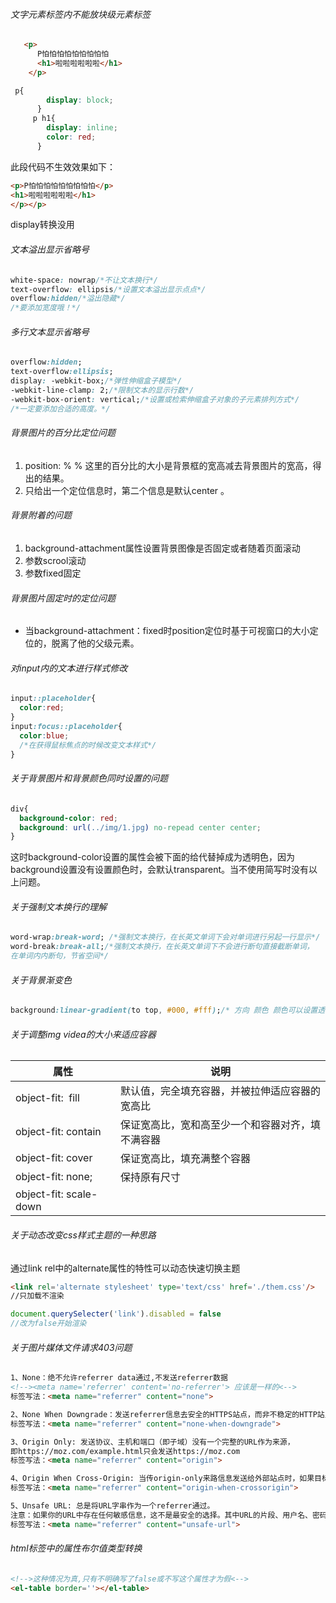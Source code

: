 ###### 文字元素标签内不能放块级元素标签

```html
   <p>
      P怕怕怕怕怕怕怕怕怕
      <h1>啦啦啦啦啦啦</h1>
    </p>
```

```css
 p{
        display: block;
      }
     p h1{
        display: inline;
        color: red;
      }
```

此段代码不生效效果如下：

```html
<p>P怕怕怕怕怕怕怕怕怕</p>
<h1>啦啦啦啦啦啦</h1>
</p></p>
```

display转换没用

###### 文本溢出显示省略号

```css
white-space: nowrap/*不让文本换行*/
text-overflow: ellipsis/*设置文本溢出显示点点*/
overflow:hidden/*溢出隐藏*/
/*要添加宽度哦！*/
```

###### 多行文本显示省略号

```css
overflow:hidden;
text-overflow:ellipsis;
display: -webkit-box;/*弹性伸缩盒子模型*/
-webkit-line-clamp: 2;/*限制文本的显示行数*/
-webkit-box-orient: vertical;/*设置或检索伸缩盒子对象的子元素排列方式*/
/*一定要添加合适的高度。*/
```

###### 背景图片的百分比定位问题

1. position:  %  %  这里的百分比的大小是背景框的宽高减去背景图片的宽高，得出的结果。
2. 只给出一个定位信息时，第二个信息是默认center 。

###### 背景附着的问题

1. background-attachment属性设置背景图像是否固定或者随着页面滚动
2. 参数scrool滚动
3. 参数fixed固定

###### 背景图片固定时的定位问题

- 当background-attachment：fixed时position定位时基于可视窗口的大小定位的，脱离了他的父级元素。

###### 对input内的文本进行样式修改

```css
input::placeholder{
  color:red;
}
input:focus::placeholder{
  color:blue;
  /*在获得鼠标焦点的时候改变文本样式*/
}
```

###### 关于背景图片和背景颜色同时设置的问题

```css
div{
  background-color: red;
  background: url(../img/1.jpg) no-repead center center;
}
```

这时background-color设置的属性会被下面的给代替掉成为透明色，因为background设置没有设置颜色时，会默认transparent。当不使用简写时没有以上问题。

###### 关于强制文本换行的理解

```css
word-wrap:break-word; /*强制文本换行，在长英文单词下会对单词进行另起一行显示*/
word-break:break-all;/*强制文本换行，在长英文单词下不会进行断句直接截断单词，
在单词内内断句，节省空间*/
```

###### 关于背景渐变色

```css
background:linear-gradient(to top, #000, #fff);/* 方向 颜色 颜色可以设置透明度*/
```

###### 关于调整img videa的大小来适应容器

| 属性                     | 说明                       |
| ---------------------- | ------------------------ |
| object-fit:  fill      | 默认值，完全填充容器，并被拉伸适应容器的宽高比  |
| object-fit: contain    | 保证宽高比，宽和高至少一个和容器对齐，填不满容器 |
| object-fit: cover      | 保证宽高比，填充满整个容器            |
| object-fit: none;      | 保持原有尺寸                   |
| object-fit: scale-down |                          |

###### 关于动态改变css样式主题的一种思路

通过link rel中的alternate属性的特性可以动态快速切换主题

```html
<link rel='alternate stylesheet' type='text/css' href='./them.css'/>
//只加载不渲染
```

```javascript
document.querySelecter('link').disabled = false
//改为false开始渲染
```

###### 关于图片媒体文件请求403问题

```html
1、None：绝不允许referrer data通过,不发送referrer数据
<!--><meta name='referrer' content='no-referrer'> 应该是一样的<-->
标签写法：<meta name="referrer" content="none">

2、None When Downgrade：发送referrer信息去安全的HTTPS站点，而非不稳定的HTTP站点。
标签写法：<meta name="referrer" content="none-when-downgrade">

3、Origin Only: 发送协议、主机和端口（即子域）没有一个完整的URL作为来源，
即https://moz.com/example.html只会发送https://moz.com
标签写法：<meta name="referrer" content="origin">

4、Origin When Cross-Origin: 当传origin-only来路信息发送给外部站点时，如果目标有相同的协议、主机和端口（即子域），无论它是HTTP或HTTPS，都将全部的URL作为Referrer发送出去。（注解：官方说明书上有一处排印错误，将来的版本应该是"origin-when-cross-origin"）
标签写法：<meta name="referrer" content="origin-when-crossorigin">

5、Unsafe URL: 总是将URL字串作为一个referrer通过。
注意：如果你的URL中存在任何敏感信息，这不是最安全的选择。其中URL的片段、用户名、密码被自动剥去。
标签写法：<meta name="referrer" content="unsafe-url">
```

###### html标签中的属性布尔值类型转换

```html
<!-->这种情况为真,只有不明确写了false或不写这个属性才为假<-->
<el-table border=''></el-table>
```

